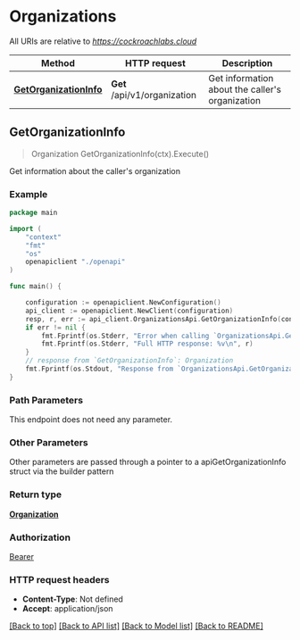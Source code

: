 # Organizations

All URIs are relative to *https://cockroachlabs.cloud*

Method | HTTP request | Description
------------- | ------------- | -------------
[**GetOrganizationInfo**](OrganizationsApi.md#GetOrganizationInfo) | **Get** /api/v1/organization | Get information about the caller&#39;s organization



## GetOrganizationInfo

> Organization GetOrganizationInfo(ctx).Execute()

Get information about the caller's organization

### Example

```go
package main

import (
    "context"
    "fmt"
    "os"
    openapiclient "./openapi"
)

func main() {

    configuration := openapiclient.NewConfiguration()
    api_client := openapiclient.NewClient(configuration)
    resp, r, err := api_client.OrganizationsApi.GetOrganizationInfo(context.Background()).Execute()
    if err != nil {
        fmt.Fprintf(os.Stderr, "Error when calling `OrganizationsApi.GetOrganizationInfo``: %v\n", err)
        fmt.Fprintf(os.Stderr, "Full HTTP response: %v\n", r)
    }
    // response from `GetOrganizationInfo`: Organization
    fmt.Fprintf(os.Stdout, "Response from `OrganizationsApi.GetOrganizationInfo`: %v\n", resp)
}
```

### Path Parameters

This endpoint does not need any parameter.

### Other Parameters

Other parameters are passed through a pointer to a apiGetOrganizationInfo struct via the builder pattern


### Return type

[**Organization**](Organization.md)

### Authorization

[Bearer](../README.md#Bearer)

### HTTP request headers

- **Content-Type**: Not defined
- **Accept**: application/json

[[Back to top]](#) [[Back to API list]](../README.md#documentation-for-api-endpoints)
[[Back to Model list]](../README.md#documentation-for-models)
[[Back to README]](../README.md)

